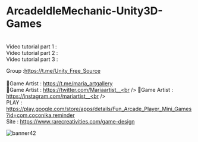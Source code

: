 # ArcadeIdleMechanic-Unity3D-Games

<br />
Video tutorial part 1 :<br />
Video tutorial part 2 :<br />
Video tutorial part 3 :<br />

Group :https://t.me/Unity_Free_Source<br /><br />
🎨Game Artist : https://t.me/maria_artgallery<br />
🎨Game Artist : https://twitter.com/Mariaartist__<br />
🎨Game Artist : https://instagram.com/mariartist__<br /><br />
PLAY : https://play.google.com/store/apps/details/Fun_Arcade_Player_Mini_Games?id=com.coconika.reminder<br />
Site : https://www.rarecreativities.com/game-design <br />

![banner42](https://user-images.githubusercontent.com/83016119/215592327-5c9a02b5-2f1a-486a-a173-f5c775ed432f.png)

